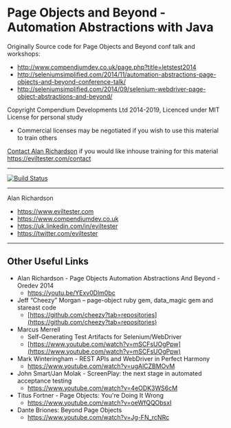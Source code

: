 # Page Objects and Beyond - Automation Abstractions with Java

Originally Source code for Page Objects and Beyond conf talk and workshops:

* http://www.compendiumdev.co.uk/page.php?title=letstest2014
* http://seleniumsimplified.com/2014/11/automation-abstractions-page-objects-and-beyond-conference-talk/
* http://seleniumsimplified.com/2014/09/selenium-webdriver-page-object-abstractions-and-beyond/

Copyright Compendium Developments Ltd 2014-2019, Licenced under MIT License for personal study

* Commercial licenses may be negotiated if you wish to use this material to train others

[Contact Alan Richardson](https://eviltester.com/contact) if you would like inhouse training for this material https://eviltester.com/contact

---

[![Build Status](https://travis-ci.org/eviltester/automationAbstractions.svg?branch=master)](https://travis-ci.org/eviltester/automationAbstractions)

---

Alan Richardson

* https://www.eviltester.com
* https://www.compendiumdev.co.uk
* https://uk.linkedin.com/in/eviltester
* https://twitter.com/eviltester


---

## Other Useful Links

* Alan Richardson - Page Objects Automation Abstractions And Beyond - Oredev 2014  
    * https://youtu.be/YExv0Dlm0bc
* Jeff “Cheezy” Morgan – page-object ruby gem, data_magic gem and stareast code
    *   [https://github.com/cheezy?tab=repositories](https://github.com/cheezy?tab=repositories)
* Marcus Merrell
    *   Self-Generating Test Artifacts for Selenium/WebDriver
    *   [https://www.youtube.com/watch?v=mSCFsUOgPpw](https://www.youtube.com/watch?v=mSCFsUOgPpw)
* Mark Winteringham - REST APIs and WebDriver in Perfect Harmony
    * https://www.youtube.com/watch?v=ugAlCZBMOvM
* John Smart/Jan Molak - ScreenPlay: the next stage in automated acceptance testing
    * https://www.youtube.com/watch?v=4eODK3WS6cM
* Titus Fortner - Page Objects: You're Doing It Wrong
    * https://www.youtube.com/watch?v=oeWfQQObsxI
* Dante Briones: Beyond Page Objects    
    * https://www.youtube.com/watch?v=Jg-FN_rcNRc    
    